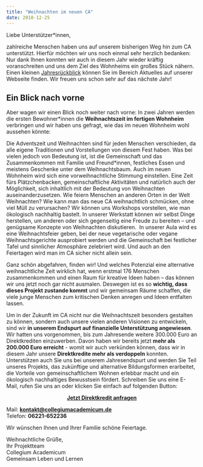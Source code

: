 ```yaml
---
title: "Weihnachten im neuen CA"
date: 2018-12-25
---
```

Liebe Unterstützer*innen,

zahlreiche Menschen haben uns auf unserem bisherigen Weg hin zum CA unterstützt.
Hierfür möchten wir uns noch einmal sehr herzlich bedanken: Nur dank Ihnen
konnten wir auch in diesem Jahr wieder kräftig voranschreiten und uns dem Ziel des
Wohnheims ein großes Stück nähern. Einen kleinen [Jahresrückblick](https://collegiumacademicum.de/aktuelles/) können Sie im Bereich Aktuelles auf unserer
Webseite finden. Wir freuen uns schon sehr auf das nächste Jahr! 

## Ein Blick nach vorne
Aber wagen wir einen Blick noch weiter nach vorne: In zwei Jahren werden die
ersten Bewohner*innen die __Weihnachtszeit im fertigen Wohnheim__ verbringen und wir
haben uns gefragt, wie das im neuen Wohnheim wohl aussehen könnte:

Die Adventszeit und Weihnachten sind für jeden Menschen verschieden, da alle
eigene Traditionen und Vorstellungen von diesem Fest haben. Was bei vielen
jedoch von Bedeutung ist, ist die Gemeinschaft und das Zusammenkommen mit
Familie und Freund*innen, festliches Essen und meistens Geschenke unter dem
Weihnachtsbaum. Auch im neuen Wohnheim wird sich eine vorweihnachtliche Stimmung
einstellen. Eine Zeit fürs Plätzchenbacken, gemeinschaftliche Aktivitäten und
natürlich auch der Möglichkeit, sich inhaltlich mit der Bedeutung von
Weihnachten auseinanderzusetzen. Wie feiern Menschen an anderen Orten in der
Welt Weihnachten? Wie kann man das neue CA weihnachtlich schmücken, ohne viel
Müll zu verursachen? Wir können uns Workshops vorstellen, wie man ökologisch
nachhaltig bastelt. In unserer Werkstatt können wir selbst Dinge herstellen, um
anderen oder sich gegenseitig eine Freude zu bereiten – und genügsame Konzepte
von Weihnachten diskutieren.  In unserer Aula wird es eine Weihnachtsfeier
geben, bei der neue vegetarische oder vegane Weihnachtsgerichte ausprobiert
werden und die Gemeinschaft bei festlicher Tafel und sinnlicher Atmosphäre
zelebriert wird. Und auch an den Feiertagen wird man im CA sicher nicht allein
sein.

Ganz schön abgefahren, finden wir! Und welches Potenzial eine alternative
weihnachtliche Zeit wirklich hat, wenn erstmal 176 Menschen zusammenkommen und
einen Raum für kreative Ideen haben – das können wir uns jetzt noch gar nicht
ausmalen. Deswegen ist es so __wichtig, dass dieses Projekt zustande kommt__ und
wir gemeinsam Räume schaffen, die viele junge Menschen zum kritischen Denken
anregen und Ideen entfalten lassen.

Um in der Zukunft im CA nicht nur die Weihnachtszeit besonders gestalten zu
können, sondern auch unsere vielen anderen Visionen zu entwickeln, sind wir **in
unserem Endspurt auf finanzielle Unterstützung angewiesen**. Wir hatten uns
vorgenommen, bis zum Jahresende weitere 300.000 Euro an Direktkrediten
einzuwerben. Davon haben wir bereits jetzt **mehr als 200.000 Euro erreicht** -
womit wir auch verkünden können, dass wir in diesem Jahr unsere **Direktkredite
mehr als verdoppeln** konnten. Unterstützen auch Sie uns bei unserem
Jahresendspurt und werden Sie Teil unseres Projekts, das zukünftige und
alternative Bildungsformen erarbeitet, die Vorteile von gemeinschaftlichem
Wohnen erlebbar macht und ein ökologisch nachhaltiges Bewusstsein fördert.
Schreiben Sie uns eine E-Mail, rufen Sie uns an oder klicken Sie einfach auf
folgenden Button:

<p style="text-align:center">
<a class="button is-primary"
href="https://collegiumacademicum.de/direktkredit-geben/"
style="font-weight:bold; width:15em">Jetzt Direktkredit anfragen</a>
</p>

Mail: __[kontakt@collegiumacademicum.de](mailto:kontakt@collegiumacademicum.de)__  
Telefon: __06221-652236__  

Wir wünschen Ihnen und Ihrer Familie schöne Feiertage.

Weihnachtliche Grüße,  
Ihr Projektteam  
Collegium Academicum  
Gemeinsam Leben und Lernen
